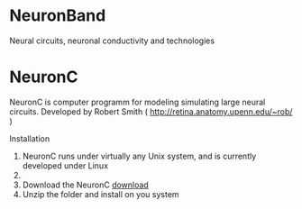 # NeuronBand
Neural circuits, neuronal conductivity and technologies


# NeuronC
NeuronC is computer programm for modeling simulating large neural circuits.
Developed by Robert Smith ( http://retina.anatomy.upenn.edu/~rob/ )

Installation

1. NeuronC runs under virtually any Unix system, and is currently developed under Linux
2. <li> Download the NeuronC <a href="http://vrc.med.upenn.edu/files/nc.tgz"> download </a> </li>
3. Unzip the folder and install on you system
